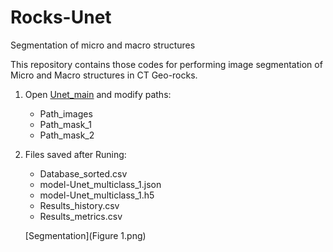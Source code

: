 # Rocks-Unet
Segmentation of micro and macro structures

This repository contains those codes for performing image segmentation of Micro and Macro structures in CT Geo-rocks.

1. Open [Unet_main](Unet_main.py) and modify paths:

    * Path_images
    * Path_mask_1
    * Path_mask_2

2. Files saved after Runing:

    * Database_sorted.csv
    * model-Unet_multiclass_1.json
    * model-Unet_multiclass_1.h5
    * Results_history.csv
    * Results_metrics.csv

    [Segmentation](Figure 1.png)